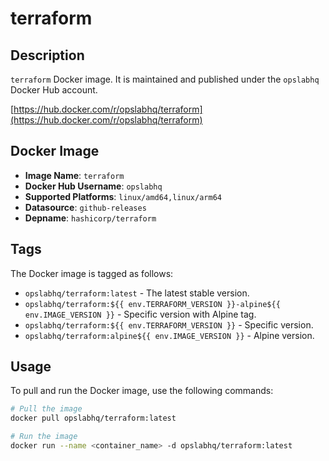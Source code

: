 # terraform

## Description

`terraform` Docker image. It is maintained and published under the `opslabhq` Docker Hub account.

[https://hub.docker.com/r/opslabhq/terraform](https://hub.docker.com/r/opslabhq/terraform)

## Docker Image

- **Image Name**: `terraform`
- **Docker Hub Username**: `opslabhq`
- **Supported Platforms**: `linux/amd64,linux/arm64`
- **Datasource**: `github-releases`
- **Depname**: `hashicorp/terraform`

## Tags

The Docker image is tagged as follows:

- `opslabhq/terraform:latest` - The latest stable version.
- `opslabhq/terraform:${{ env.TERRAFORM_VERSION }}-alpine${{ env.IMAGE_VERSION }}` - Specific version with Alpine tag.
- `opslabhq/terraform:${{ env.TERRAFORM_VERSION }}` - Specific version.
- `opslabhq/terraform:alpine${{ env.IMAGE_VERSION }}` - Alpine version.

## Usage

To pull and run the Docker image, use the following commands:

```bash
# Pull the image
docker pull opslabhq/terraform:latest

# Run the image
docker run --name <container_name> -d opslabhq/terraform:latest
```
